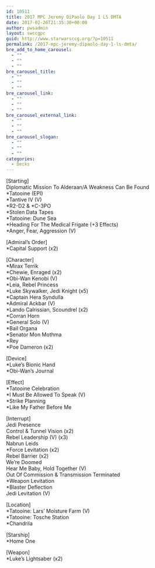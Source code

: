 ```yaml
---
id: 10511
title: 2017 MPC Jeremy DiPaolo Day 1 LS DMTA
date: 2017-02-26T21:35:30+00:00
author: pwsadmin
layout: swccgpc
guid: http://www.starwarsccg.org/?p=10511
permalink: /2017-mpc-jeremy-dipaolo-day-1-ls-dmta/
bre_add_to_home_carousel:
  - ""
  - ""
  - ""
bre_carousel_title:
  - ""
  - ""
  - ""
bre_carousel_link:
  - ""
  - ""
  - ""
bre_carousel_external_link:
  - ""
  - ""
  - ""
bre_carousel_slogan:
  - ""
  - ""
  - ""
categories:
  - Decks
---
```

[Starting]  
Diplomatic Mission To Alderaan/A Weakness Can Be Found  
*Tatooine (EPI)  
*Tantive IV (V)  
\*R2-D2 & \*C-3PO  
*Stolen Data Tapes  
*Tatooine: Dune Sea  
*Heading For The Medical Frigate (+3 Effects)  
*Anger, Fear, Aggression (V)

[Admiral&#8217;s Order]  
*Capital Support (x2)

[Character]  
*Mirax Terrik  
*Chewie, Enraged (x2)  
*Obi-Wan Kenobi (V)  
*Leia, Rebel Princess  
*Luke Skywalker, Jedi Knight (x5)  
*Captain Hera Syndulla  
*Admiral Ackbar (V)  
*Lando Calrissian, Scoundrel (x2)  
*Corran Horn  
*General Solo (V)  
*Bail Organa  
*Senator Mon Mothma  
*Rey  
*Poe Dameron (x2)

[Device]  
*Luke&#8217;s Bionic Hand  
*Obi-Wan&#8217;s Journal

[Effect]  
*Tatooine Celebration  
*I Must Be Allowed To Speak (V)  
*Strike Planning  
*Like My Father Before Me

[Interrupt]  
Jedi Presence  
Control & Tunnel Vision (x2)  
Rebel Leadership (V) (x3)  
Nabrun Leids  
*Force Levitation (x2)  
Rebel Barrier (x2)  
We&#8217;re Doomed  
Hear Me Baby, Hold Together (V)  
Out Of Commission & Transmission Terminated  
*Weapon Levitation  
*Blaster Deflection  
Jedi Levitation (V)

[Location]  
*Tatooine: Lars&#8217; Moisture Farm (V)  
*Tatooine: Tosche Station  
*Chandrila

[Starship]  
*Home One

[Weapon]  
*Luke&#8217;s Lightsaber (x2)